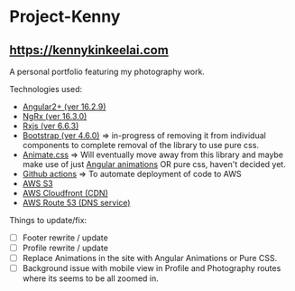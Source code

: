 # Project-Kenny

## https://kennykinkeelai.com

A personal portfolio featuring my photography work.

Technologies used:

- [Angular2+ (ver 16.2.9)](https://angular.dev/)
- [NgRx (ver 16.3.0)](https://ngrx.io/)
- [Rxjs (ver 6.6.3)](https://rxjs.dev/)
- [Bootstrap (ver 4.6.0)](https://getbootstrap.com/) => in-progress of removing it from individual components to complete removal of the library to use pure css.
- [Animate.css](https://animate.style/) => Will eventually move away from this library and maybe make use of just [Angular animations](https://angular.io/guide/animations/) OR pure css, haven't decided yet.
- [Github actions](https://github.com/features/actions/) => To automate deployment of code to AWS
- [AWS S3](https://aws.amazon.com/s3/)
- [AWS Cloudfront (CDN)](https://aws.amazon.com/cloudfront/)
- [AWS Route 53 (DNS service) ](https://aws.amazon.com/route53/)

Things to update/fix:

- [ ] Footer rewrite / update
- [ ] Profile rewrite / update
- [ ] Replace Animations in the site with Angular Animations or Pure CSS.
- [ ] Background issue with mobile view in Profile and Photography routes where its seems to be all zoomed in.
